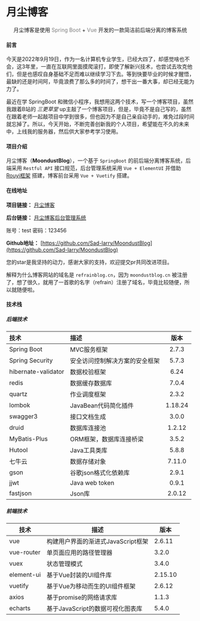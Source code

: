 # 月尘博客

<p align=center>月尘博客是使用 <span style="color:grey">Spring Boot</span> + <span style="color:grey">Vue</span> 开发的一款简洁前后端分离的博客系统</p>

#### 前言

今天是2022年9月19日，作为一名计算机专业学生，已经大四了，却感觉啥也不会，这3年里，一直在互联网里面摸爬滚打，即使了解新兴技术，也尝试去攻克他们，但是也感叹自身基础不足而难以继续学习下去。等到快要毕业的时候才醒悟，最缺的还是时间阿，毕竟浪费了那么多的时间了，想干出一番大事，却已经无能为力了。

最近在学 SpringBoot 和微信小程序，我想用这两个技术，写一个博客项目，虽然我跟着B站的 *三更草堂*
up主敲了一个博客项目，但是，毕竟不是自己写的，虽然在跟着老师一起敲项目中学到很多，但也因为不是自己亲自动手的，难免过段时间就忘掉了。所以，今天开始，不断完善创新我的个人项目，希望能在不久的未来中，上线我的服务器，然后供大家参考学习使用。

#### 项目介绍

月尘博客（**MoondustBlog**），一个基于 `SpringBoot` 的前后端分离博客系统，后端采用 `Restful API` 接口规范，后台管理系统采用 `Vue + ElementUI`
并借助 [Rouyi框架](https://gitee.com/y_project/RuoYi) 搭建，博客前台采用 `Vue + Vuetify` 搭建。

#### 在线地址

**项目链接：** [月尘博客](http://refrainblog.cn)

**后台链接：** [月尘博客后台管理系统](http://refrainblog.cn/admin)

账号：test 密码：123456

**Github地址：** [https://github.com/Sad-larry/MoondustBlog](https://github.com/Sad-larry/MoondustBlog)

您的star是我坚持的动力，感谢大家的支持，欢迎提交pr共同改进项目。

解释为什么博客网站的域名是 `refrainblog.cn`，因为 `moondustblog.cn` 被注册了，想了很久，就用了一首歌的名字（refrain）注册了域名，毕竟比较随便，所以就随便啦。

#### 技术栈

##### 后端技术

| 技术                  | 描述              |   版本    |
|:--------------------|:----------------|:-------:|
| Spring Boot         | MVC服务框架         |  2.7.3  |
| Spring Security     | 安全访问控制解决方案的安全框架 |  5.7.3  |
| hibernate-validator | 数据校验框架          |  6.24   |
| redis               | 数据缓存数据库         |  7.0.4  |
| quartz              | 作业调度框架          |  2.3.2  |
| lombok              | JavaBean代码简化插件  | 1.18.24 |
| swagger3            | 接口文档生成          |  3.0.0  |
| druid               | 数据库连接池          | 1.2.12  |
| MyBatis-Plus        | ORM框架，数据库连接桥梁   |  3.5.2  |
| Hutool              | Java工具类库        |  5.8.8  |
| 七牛云                 | 数据存储对象          | 7.11.0  |
| gson                | 谷歌json格式化依赖库    |  2.9.1  |
| jjwt                | Java web token  |  0.9.1  |
| fastjson            | Json库           | 2.0.12  |

##### 前端技术

| 技术         | 描述                     | 版本      |
|------------|------------------------|---------|
| vue        | 构建用户界面的渐进式JavaScript框架 | 2.6.11  |
| vue-router | 单页面应用的路径管理器            | 3.2.0   |
| vuex       | 状态管理模式                 | 3.4.0   |
| element-ui | 基于Vue封装的UI组件库          | 2.15.10 |
| vuetify    | 基于Vue为移动而生的UI组件框架      | 2.6.12  |
| axios      | 基于promise的网络请求库        | 1.1.3   |
| echarts    | 基于JavaScript的数据可视化图表库  | 5.4.0   |
